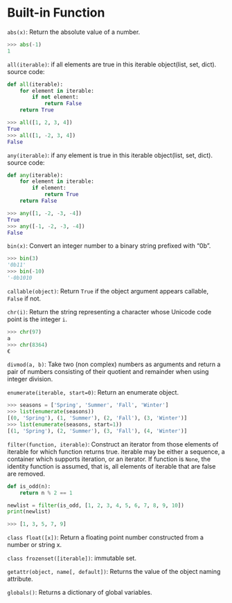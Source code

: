 # Built-in Function

`abs(x)`: Return the absolute value of a number.

```python
>>> abs(-1)
1
```

`all(iterable)`: if all elements are true in this iterable object(list, set, dict).
source code:

```python
def all(iterable):
    for element in iterable:
        if not element:
            return False
    return True

>>> all([1, 2, 3, 4])
True
>>> all([1, -2, 3, 4])
False
```

`any(iterable)`: if any element is true in this iterable object(list, set, dict).
source code:

```python
def any(iterable):
    for element in iterable:
        if element:
            return True
    return False

>>> any([1, -2, -3, -4])
True
>>> any([-1, -2, -3, -4])
False
```

`bin(x)`: Convert an integer number to a binary string prefixed with “0b”.

```python
>>> bin(3)
'0b11'
>>> bin(-10)
'-0b1010
```

`callable(object)`: Return `True` if the object argument appears callable, `False` if not.

`chr(i)`: Return the string representing a character whose Unicode code point is the integer `i`.

```python
>>> chr(97)
a
>>> chr(8364)
€
```

`divmod(a, b)`: Take two (non complex) numbers as arguments and return a pair of numbers consisting of their quotient and remainder when using integer division.

`enumerate(iterable, start=0)`: Return an enumerate object.

```python
>>> seasons = ['Spring', 'Summer', 'Fall', 'Winter']
>>> list(enumerate(seasons))
[(0, 'Spring'), (1, 'Summer'), (2, 'Fall'), (3, 'Winter')]
>>> list(enumerate(seasons, start=1))
[(1, 'Spring'), (2, 'Summer'), (3, 'Fall'), (4, 'Winter')]
```

`filter(function, iterable)`: Construct an iterator from those elements of iterable for which function returns true. iterable may be either a sequence, a container which supports iteration, or an iterator. If function is `None`, the identity function is assumed, that is, all elements of iterable that are false are removed.

```python
def is_odd(n):
    return n % 2 == 1

newlist = filter(is_odd, [1, 2, 3, 4, 5, 6, 7, 8, 9, 10])
print(newlist)

>>> [1, 3, 5, 7, 9]
```

`class float([x])`: Return a floating point number constructed from a number or string x.

`class frozenset([iterable])`: immutable set.

`getattr(object, name[, default])`: Returns the value of the object naming attribute.

`globals()`: Returns a dictionary of global variables.
